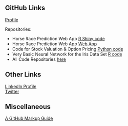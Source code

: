 ## GitHub Links
[Profile](https://github.com/ismccarthy)

Repositories:
  - Horse Race Prediction Web App [R Shiny code](https://github.com/ismccarthy/HorseRace_App)
  - Horse Race Prediction Web App [Web App](https://ianmccarthy.shinyapps.io/HorseRace/)
  - Code for Stock Valuation & Option Pricing [Python code](https://github.com/ismccarthy/StockValuation)
  - Very Basic Neural Network for the Iris Data Set [R code](https://github.com/ismccarthy/IrisNeuralNetwork)
  - All Code Repositories [here](https://github.com/ismccarthy)
  
## Other Links
[LinkedIn Profile](https://www.linkedin.com/in/ismccarthy/)
<br>
[Twitter](https://twitter.com/iansmccarthy)

## Miscellaneous
[A GitHub Markup Guide](https://guides.github.com/features/mastering-markdown/)
